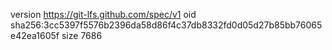 version https://git-lfs.github.com/spec/v1
oid sha256:3cc5397f5576b2396da58d86f4c37db8332fd0d05d27b85bb76065e42ea1605f
size 7686
